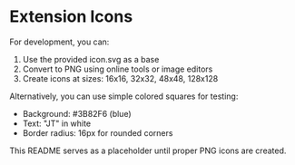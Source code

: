 # Extension Icons

For development, you can:
1. Use the provided icon.svg as a base
2. Convert to PNG using online tools or image editors
3. Create icons at sizes: 16x16, 32x32, 48x48, 128x128

Alternatively, you can use simple colored squares for testing:
- Background: #3B82F6 (blue)
- Text: "JT" in white
- Border radius: 16px for rounded corners

This README serves as a placeholder until proper PNG icons are created.